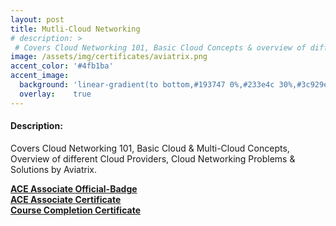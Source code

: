 ```yaml
---
layout: post
title: Mutli-Cloud Networking
# description: >
 # Covers Cloud Networking 101, Basic Cloud Concepts & overview of differnet cloud providers.
image: /assets/img/certificates/aviatrix.png
accent_color: '#4fb1ba'
accent_image:
  background: 'linear-gradient(to bottom,#193747 0%,#233e4c 30%,#3c929e 50%,#d5d5d4 70%,#cdccc8 100%)'
  overlay:    true
---
```

#### Description: 
Covers Cloud Networking 101, Basic Cloud & Multi-Cloud Concepts, Overview of different Cloud Providers, Cloud Networking Problems & Solutions by Aviatrix.

<a href="https://www.credly.com/badges/a59cbfd5-1ac5-4ca6-8076-b8ee38817d7a" target="_blank"><strong>ACE Associate Official-Badge</strong></a>
<br>
<a href="/assets/img/certificates/ace-multi-cloud-networking-associate-certificate.pdf" target="_blank"><strong>ACE Associate Certificate</strong></a>
<br>
<a href="/assets/img/certificates/ace-associate-course-completion-certificate.pdf" target="_blank"><strong>Course Completion Certificate</strong></a>
